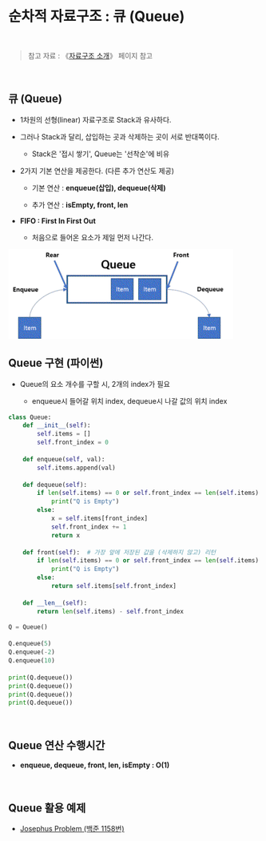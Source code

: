 # 순차적 자료구조 : 큐 (Queue)

<br/>

>  참고 자료 : 《<a href="https://github.com/SangYoonLee1231/TIL/blob/main/DataStructure/data_structure_introduction.md">자료구조 소개</a>》 페이지 참고

<br/>

## 큐 (Queue)

* 1차원의 선형(linear) 자료구조로 Stack과 유사하다.

* 그러나 Stack과 달리, 삽입하는 곳과 삭제하는 곳이 서로 반대쪽이다.

    * Stack은 '접시 쌓기', Queue는 '선착순'에 비유

* 2가지 기본 연산을 제공한다. (다른 추가 연산도 제공)

    * 기본 연산 : <strong>enqueue(삽입), dequeue(삭제)</strong>

    * 추가 연산 : <strong>isEmpty, front, len</strong>

* <strong>FIFO : First In First Out</strong>

    * 처음으로 들어온 요소가 제일 먼저 나간다.

<img src="img/queue1.png">

<br/>

## Queue 구현 (파이썬)

* Queue의 요소 개수를 구할 시, 2개의 index가 필요

    * enqueue시 들어갈 위치 index, dequeue시 나갈 값의 위치 index

```python
class Queue:
    def __init__(self):
        self.items = []
        self.front_index = 0

    def enqueue(self, val):
        self.items.append(val)

    def dequeue(self):
        if len(self.items) == 0 or self.front_index == len(self.items):
            print("Q is Empty")
        else:
            x = self.items[front_index]
            self.front_index += 1
            return x

    def front(self):  # 가장 앞에 저장된 값을 (삭제하지 않고) 리턴
        if len(self.items) == 0 or self.front_index == len(self.items):
            print("Q is Empty")
        else:
            return self.items[self.front_index]

    def __len__(self):
        return len(self.items) - self.front_index

```
```python
Q = Queue()

Q.enqueue(5)
Q.enqueue(-2)
Q.enqueue(10)

print(Q.dequeue())
print(Q.dequeue())
print(Q.dequeue())
print(Q.dequeue())
```

<br/>

## Queue 연산 수행시간

* <strong>enqueue, dequeue, front, len, isEmpty : O(1)</strong>

<br/>

## Queue 활용 예제

* <a href="https://www.acmicpc.net/problem/1158" target="_blank">Josephus Problem (백준 1158번)</a>